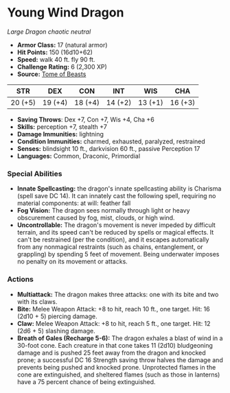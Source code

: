 # Young Wind Dragon

*Large* *Dragon* *chaotic neutral*

- **Armor Class:** 17 (natural armor)
- **Hit Points:** 150 (16d10+62)
- **Speed:** walk 40 ft. fly 90 ft.
- **Challenge Rating:** 6 (2,300 XP)
- **Source:** [Tome of Beasts](https://koboldpress.com/kpstore/product/tome-of-beasts-for-5th-edition-print/)

| STR | DEX | CON | INT | WIS | CHA |
| --- | --- | --- | --- | --- | --- |
| 20 (+5) | 19 (+4) | 18 (+4) | 14 (+2) | 13 (+1) | 16 (+3) |

- **Saving Throws**: Dex +7, Con +7, Wis +4, Cha +6
- **Skills:** perception +7, stealth +7
- **Damage Immunities:** lightning
- **Condition Immunities:** charmed, exhausted, paralyzed, restrained
- **Senses:** blindsight 10 ft., darkvision 60 ft., passive Perception 17
- **Languages:** Common, Draconic, Primordial
### Special Abilities
- **Innate Spellcasting:** the dragon's innate spellcasting ability is Charisma (spell save DC 14). It can innately cast the following spell, requiring no material components:  at will: feather fall
- **Fog Vision:** The dragon sees normally through light or heavy obscurement caused by fog, mist, clouds, or high wind.
- **Uncontrollable:** The dragon's movement is never impeded by difficult terrain, and its speed can't be reduced by spells or magical effects. It can't be restrained (per the condition), and it escapes automatically from any nonmagical restraints (such as chains, entanglement, or grappling) by spending 5 feet of movement. Being underwater imposes no penalty on its movement or attacks.
### Actions
- **Multiattack:** The dragon makes three attacks: one with its bite and two with its claws.
- **Bite:** Melee Weapon Attack: +8 to hit, reach 10 ft., one target. Hit: 16 (2d10 + 5) piercing damage.
- **Claw:** Melee Weapon Attack: +8 to hit, reach 5 ft., one target. Hit: 12 (2d6 + 5) slashing damage.
- **Breath of Gales (Recharge 5-6):** The dragon exhales a blast of wind in a 30-foot cone. Each creature in that cone takes 11 (2d10) bludgeoning damage and is pushed 25 feet away from the dragon and knocked prone; a successful DC 16 Strength saving throw halves the damage and prevents being pushed and knocked prone. Unprotected flames in the cone are extinguished, and sheltered flames (such as those in lanterns) have a 75 percent chance of being extinguished.

